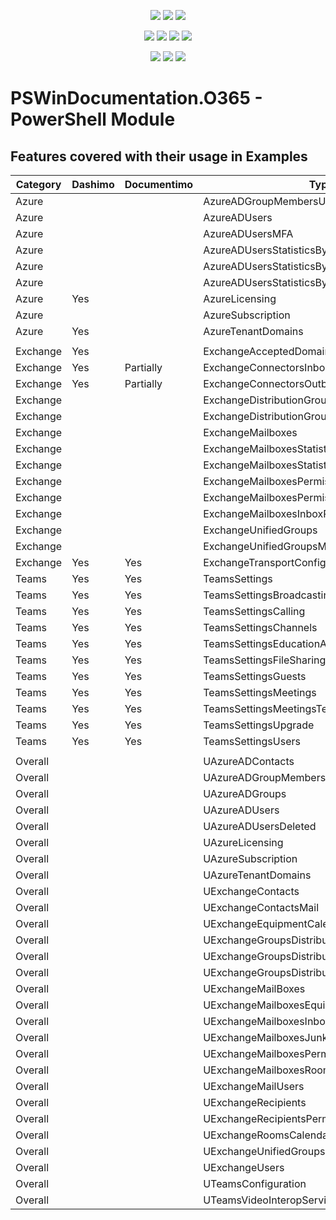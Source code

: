 ﻿<p align="center">
  <a href="https://www.powershellgallery.com/packages/PSWindocumentation.O365"><img src="https://img.shields.io/powershellgallery/v/PSWindocumentation.O365.svg"></a>
  <a href="https://www.powershellgallery.com/packages/PSWindocumentation.O365"><img src="https://img.shields.io/powershellgallery/vpre/PSWindocumentation.O365.svg?label=powershell%20gallery%20preview&colorB=yellow"></a>
  <a href="https://github.com/EvotecIT/PSWindocumentation.O365"><img src="https://img.shields.io/github/license/EvotecIT/PSWindocumentation.O365.svg"></a>
</p>

<p align="center">
  <a href="https://www.powershellgallery.com/packages/PSWindocumentation.O365"><img src="https://img.shields.io/powershellgallery/p/PSWindocumentation.O365.svg"></a>
  <a href="https://github.com/EvotecIT/PSWindocumentation.O365"><img src="https://img.shields.io/github/languages/top/evotecit/PSWindocumentation.O365.svg"></a>
  <a href="https://github.com/EvotecIT/PSWindocumentation.O365"><img src="https://img.shields.io/github/languages/code-size/evotecit/PSWindocumentation.O365.svg"></a>
  <a href="https://github.com/EvotecIT/PSWindocumentation.O365"><img src="https://img.shields.io/powershellgallery/dt/PSWindocumentation.O365.svg"></a>
</p>

<p align="center">
  <a href="https://twitter.com/PrzemyslawKlys"><img src="https://img.shields.io/twitter/follow/PrzemyslawKlys.svg?label=Twitter%20%40PrzemyslawKlys&style=social"></a>
  <a href="https://evotec.xyz/hub"><img src="https://img.shields.io/badge/Blog-evotec.xyz-2A6496.svg"></a>
  <a href="https://www.linkedin.com/in/pklys"><img src="https://img.shields.io/badge/LinkedIn-pklys-0077B5.svg?logo=LinkedIn"></a>
</p>


# PSWinDocumentation.O365 - PowerShell Module



## Features covered with their usage in Examples

| Category | Dashimo | Documentimo | Type                                           |
| -------- | ------- | ----------- | ---------------------------------------------- |
| Azure    |         |             | AzureADGroupMembersUser                        |
| Azure    |         |             | AzureADUsers                                   |
| Azure    |         |             | AzureADUsersMFA                                |
| Azure    |         |             | AzureADUsersStatisticsByCity                   |
| Azure    |         |             | AzureADUsersStatisticsByCountry                |
| Azure    |         |             | AzureADUsersStatisticsByCountryCity            |
| Azure    | Yes     |             | AzureLicensing                                 |
| Azure    |         |             | AzureSubscription                              |
| Azure    | Yes     |             | AzureTenantDomains                             |
|          |         |             |                                                |
| Exchange | Yes     |             | ExchangeAcceptedDomains                        |
| Exchange | Yes     | Partially   | ExchangeConnectorsInbound                      |
| Exchange | Yes     | Partially   | ExchangeConnectorsOutbound                     |
| Exchange |         |             | ExchangeDistributionGroups                     |
| Exchange |         |             | ExchangeDistributionGroupsMembers              |
| Exchange |         |             | ExchangeMailboxes                              |
| Exchange |         |             | ExchangeMailboxesStatistics                    |
| Exchange |         |             | ExchangeMailboxesStatisticsArchive             |
| Exchange |         |             | ExchangeMailboxesPermissions                   |
| Exchange |         |             | ExchangeMailboxesPermissionsIncludingInherited |
| Exchange |         |             | ExchangeMailboxesInboxRulesForwarding          |
| Exchange |         |             | ExchangeUnifiedGroups                          |
| Exchange |         |             | ExchangeUnifiedGroupsMembers                   |
| Exchange | Yes     | Yes         | ExchangeTransportConfig                        |
| Teams    | Yes     | Yes         | TeamsSettings                                  |
| Teams    | Yes     | Yes         | TeamsSettingsBroadcasting                      |
| Teams    | Yes     | Yes         | TeamsSettingsCalling                           |
| Teams    | Yes     | Yes         | TeamsSettingsChannels                          |
| Teams    | Yes     | Yes         | TeamsSettingsEducationAppPolicy                |
| Teams    | Yes     | Yes         | TeamsSettingsFileSharing                       |
| Teams    | Yes     | Yes         | TeamsSettingsGuests                            |
| Teams    | Yes     | Yes         | TeamsSettingsMeetings                          |
| Teams    | Yes     | Yes         | TeamsSettingsMeetingsTechnical                 |
| Teams    | Yes     | Yes         | TeamsSettingsUpgrade                           |
| Teams    | Yes     | Yes         | TeamsSettingsUsers                             |
|          |         |             |                                                |
| Overall  |         |             | UAzureADContacts                               |
| Overall  |         |             | UAzureADGroupMembers                           |
| Overall  |         |             | UAzureADGroups                                 |
| Overall  |         |             | UAzureADUsers                                  |
| Overall  |         |             | UAzureADUsersDeleted                           |
| Overall  |         |             | UAzureLicensing                                |
| Overall  |         |             | UAzureSubscription                             |
| Overall  |         |             | UAzureTenantDomains                            |
| Overall  |         |             | UExchangeContacts                              |
| Overall  |         |             | UExchangeContactsMail                          |
| Overall  |         |             | UExchangeEquipmentCalendarProcessing           |
| Overall  |         |             | UExchangeGroupsDistribution                    |
| Overall  |         |             | UExchangeGroupsDistributionDynamic             |
| Overall  |         |             | UExchangeGroupsDistributionMembers             |
| Overall  |         |             | UExchangeMailBoxes                             |
| Overall  |         |             | UExchangeMailboxesEquipment                    |
| Overall  |         |             | UExchangeMailboxesInboxRules                   |
| Overall  |         |             | UExchangeMailboxesJunk                         |
| Overall  |         |             | UExchangeMailboxesPermissions                  |
| Overall  |         |             | UExchangeMailboxesRooms                        |
| Overall  |         |             | UExchangeMailUsers                             |
| Overall  |         |             | UExchangeRecipients                            |
| Overall  |         |             | UExchangeRecipientsPermissions                 |
| Overall  |         |             | UExchangeRoomsCalendarProcessing               |
| Overall  |         |             | UExchangeUnifiedGroups                         |
| Overall  |         |             | UExchangeUsers                                 |
| Overall  |         |             | UTeamsConfiguration                            |
| Overall  |         |             | UTeamsVideoInteropService                      |